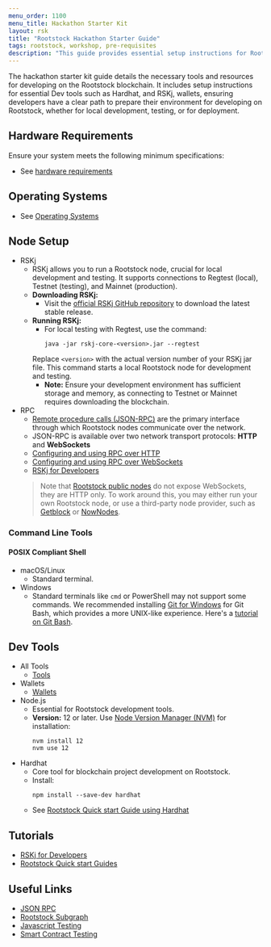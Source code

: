 ```yaml
---
menu_order: 1100
menu_title: Hackathon Starter Kit
layout: rsk
title: "Rootstock Hackathon Starter Guide"
tags: rootstock, workshop, pre-requisites
description: "This guide provides essential setup instructions for Rootstock development, including hardware and key software installations."
---
```


The hackathon starter kit guide details the necessary tools and resources for developing on the Rootstock blockchain. It includes setup instructions for essential Dev tools such as Hardhat, and RSKj, wallets, ensuring developers have a clear path to prepare their environment for developing on Rootstock, whether for local development, testing, or for deployment.

## Hardware Requirements

Ensure your system meets the following minimum specifications:

- See [hardware requirements](/rsk/node/install/requirements/)

## Operating Systems

- See [Operating Systems](/rsk/node/install/operating-systems/)

## Node Setup

[](#top "collapsible")
- RSKj
    - RSKj allows you to run a Rootstock node, crucial for local development and testing. It supports connections to Regtest (local), Testnet (testing), and Mainnet (production).
    - **Downloading RSKj:**
        - Visit the [official RSKj GitHub repository](https://github.com/rsksmart/rskj) to download the latest stable release.
    - **Running RSKj:**
        - For local testing with Regtest, use the command:
            ```shell
            java -jar rskj-core-<version>.jar --regtest
            ```
        Replace `<version>` with the actual version number of your RSKj jar file. This command starts a local Rootstock node for development and testing.
        - **Note:** Ensure your development environment has sufficient storage and memory, as connecting to Testnet or Mainnet requires downloading the blockchain.
- RPC 
    - [Remote procedure calls (JSON-RPC)](/rsk/node/architecture/json-rpc/) are the primary interface through which Rootstock nodes communicate over the network.
    - JSON-RPC is available over two network transport protocols: **HTTP** and **WebSockets**
    - [Configuring and using RPC over HTTP](/rsk/node/architecture/json-rpc/transport-protocols#http-transport-protocol)
    - [Configuring and using RPC over WebSockets](/rsk/node/architecture/json-rpc/transport-protocols#websockets-transport-protocol)
    - [RSKj for Developers](/kb/rskj-for-developers/)
    > Note that [Rootstock public nodes](/rsk/node/architecture/json-rpc/)
    > do not expose WebSockets, they are HTTP only.
    > To work around this, you may either run your own Rootstock node,
    > or use a third-party node provider, such as [Getblock](/solutions/getblock/) or [NowNodes](/solutions/nownodes/).

### Command Line Tools

#### POSIX Compliant Shell

[](#top "collapsible")
- macOS/Linux
    - Standard terminal.
- Windows
    - Standard terminals like `cmd` or PowerShell may not support some commands. We recommended installing [Git for Windows](https://gitforwindows.org/) for Git Bash, which provides a more UNIX-like experience. Here's a [tutorial on Git Bash](https://www.atlassian.com/git/tutorials/git-bash).

## Dev Tools

[](#top "collapsible")
- All Tools
    - [Tools](/tools/)
- Wallets
    - [Wallets](/develop/wallet/)
- Node.js
    - Essential for Rootstock development tools.
    - **Version:** 12 or later. Use [Node Version Manager (NVM)](https://github.com/nvm-sh/nvm) for installation:
        ```shell
        nvm install 12
        nvm use 12
        ```
- Hardhat
    - Core tool for blockchain project development on Rootstock.
    - Install:
        ```shell
        npm install --save-dev hardhat
        ```
    - See [Rootstock Quick start Guide using Hardhat](/guides/quickstart/hardhat/)

## Tutorials

- [RSKj for Developers](/kb/rskj-for-developers/)
- [Rootstock Quick start Guides](/guides/quickstart/)

## Useful Links

- [JSON RPC](/rsk/node/architecture/json-rpc/)
- [Rootstock Subgraph](/kb/the-graph-rootstock/)
- [Javascript Testing](/guides/starter-kits/javascript-testing/)
- [Smart Contract Testing](/guides/starter-kits/smart-contract-testing/)